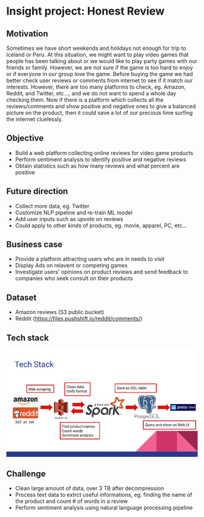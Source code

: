 # Insight project: Honest Review 

## Motivation
Sometimes we have short weekends and holidays not enough for trip to Iceland or Peru. At this situation, we might want to play video games that people has been talking about or we would like to play party games with our friends or family. However, we are not sure if the game is too hard to enjoy or if everyone in our group love the game. Before buying the game we had better check user reviews or comments from internet to see if it match our interests. However, there are too many platforms to check, eg. Amazon, Reddit, and Twitter, etc..., and we do not want to spend a whole day checking them. Now if there is a platform which collects all the reviews/comments and show positive and negative ones to give a balanced picture on the product, then it could save a lot of our precious time surfing the internet cluelessly.

## Objective
  - Build a web platform collecting online reviews for video game products
  - Perform sentiment analysis to identify positive and negative reviews
  - Obtain statistics such as how many reviews and what percent are positive

## Future direction
  - Collect more data, eg. Twitter
  - Customize NLP pipeline and re-train ML model
  - Add user inputs such as upvote on reviews
  - Could apply to other kinds of products, eg. movie, apparel, PC, etc...
  
## Business case
  - Provide a platform attracting users who are in needs to visit
  - Display Ads on relavent or competing games
  - Investigate users' opinions on product reviews and send feedback to companies who seek consult on their products
  
## Dataset
  - Amazon reviews (S3 public bucket)
  - Reddit (https://files.pushshift.io/reddit/comments/)

## Tech stack
![](/fig/HonestReview_tech_stack.jpg)

## Challenge
  - Clean large amount of data, over 3 TB after decompression
  - Process text data to extrct useful informations, eg. finding the name of the product and count # of words in a review
  - Perform sentiment analysis using natural language processing pipeline
